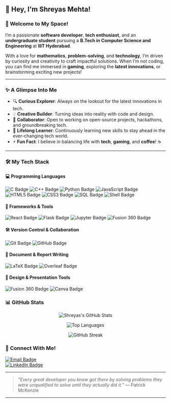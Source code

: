 ## 👋 Hey, I'm Shreyas Mehta!  

<!-- <div align="center">
  <img src="profile-banner.jpeg" alt="Profile Banner" 
       style="border-radius: 15%; 
              box-shadow: 0px 4px 10px rgba(0, 0, 0, 0.5), 
                          0px 8px 15px rgba(0, 0, 0, 0.25),
                          0px 16px 20px rgba(0, 0, 0, 0.25),
                          0px 32px 40px rgba(0, 0, 0, 0.25); 
              border: 5px solid #ccc; 
              margin: 20px;" 
       width="200px" height="200px">
</div> -->

### 🎉 Welcome to My Space!  

I’m a passionate **software developer**, **tech enthusiast**, and an **undergraduate student** pursuing a **B.Tech in Computer Science and Engineering** at **IIIT Hyderabad**.  

With a love for **mathematics**, **problem-solving**, and **technology**, I’m driven by curiosity and creativity to craft impactful solutions. When I’m not coding, you can find me immersed in **gaming**, exploring the **latest innovations**, or brainstorming exciting new projects!  

---

### **✨ A Glimpse Into Me**  
- 🔍 **Curious Explorer**: Always on the lookout for the latest innovations in tech.  
- 💡 **Creative Builder**: Turning ideas into reality with code and design.  
- 🤝 **Collaborator**: Open to working on open-source projects, hackathons, and groundbreaking tech.  
- 🌱 **Lifelong Learner**: Continuously learning new skills to stay ahead in the ever-changing tech world.  
- ⚡ **Fun Fact**: I believe in balancing life with **tech**, **gaming**, and **coffee**! ☕  

---

### 🛠️ My Tech Stack  

#### 💻 Programming Languages  
<div align="left">
  <img src="https://img.shields.io/badge/C-00599C?style=for-the-badge&logo=c&logoColor=white" alt="C Badge">
  <img src="https://img.shields.io/badge/C%2B%2B-00599C?style=for-the-badge&logo=cplusplus&logoColor=white" alt="C++ Badge">
  <img src="https://img.shields.io/badge/Python-3776AB?style=for-the-badge&logo=python&logoColor=white" alt="Python Badge">
  <img src="https://img.shields.io/badge/JavaScript-323330?style=for-the-badge&logo=javascript&logoColor=F7DF1E" alt="JavaScript Badge">
  <img src="https://img.shields.io/badge/HTML5-E34F26?style=for-the-badge&logo=html5&logoColor=white" alt="HTML5 Badge">
  <img src="https://img.shields.io/badge/CSS3-1572B6?style=for-the-badge&logo=css3&logoColor=white" alt="CSS3 Badge">
  <img src="https://img.shields.io/badge/SQL-4479A1?style=for-the-badge&logo=postgresql&logoColor=white" alt="SQL Badge">
  <img src="https://img.shields.io/badge/Shell-4EAA25?style=for-the-badge&logo=gnubash&logoColor=white" alt="Shell Badge">
</div>  

#### 🔧 Frameworks & Tools  
<div align="left">
  <img src="https://img.shields.io/badge/React-20232A?style=for-the-badge&logo=react&logoColor=61DAFB" alt="React Badge">
  <img src="https://img.shields.io/badge/Flask-000000?style=for-the-badge&logo=flask&logoColor=white" alt="Flask Badge">
  <img src="https://img.shields.io/badge/Jupyter-DA5B00?style=for-the-badge&logo=jupyter&logoColor=white" alt="Jupyter Badge">
  <img src="https://img.shields.io/badge/Fusion%20360-005B9A?style=for-the-badge&logo=autodesk&logoColor=white" alt="Fusion 360 Badge">
</div>  

#### 🛠️ Version Control & Collaboration  
<div align="left">
  <img src="https://img.shields.io/badge/Git-F05032?style=for-the-badge&logo=git&logoColor=white" alt="Git Badge">
  <img src="https://img.shields.io/badge/GitHub-181717?style=for-the-badge&logo=github&logoColor=white" alt="GitHub Badge">
</div>  

#### 📝 Document & Report Writing  
<div align="left">
  <img src="https://img.shields.io/badge/LaTeX-008080?style=for-the-badge&logo=latex&logoColor=white" alt="LaTeX Badge">
  <img src="https://img.shields.io/badge/Overleaf-47A141?style=for-the-badge&logo=overleaf&logoColor=white" alt="Overleaf Badge">
</div>  

#### 🎨 Design & Presentation Tools  
<div align="left">
  <img src="https://img.shields.io/badge/Fusion%20360-005B9A?style=for-the-badge&logo=autodesk&logoColor=white" alt="Fusion 360 Badge">
  <img src="https://img.shields.io/badge/Canva-00C4CC?style=for-the-badge&logo=canva&logoColor=white" alt="Canva Badge">
</div>




### 📊 **GitHub Stats**  

<div align="center">  
 
![Shreyas's GitHub Stats](https://github-readme-stats.vercel.app/api?username=shreyasMehta05&show_icons=true&theme=tokyonight&count_private=true&include_all_commits=true)  

![Top Languages](https://github-readme-stats.vercel.app/api/top-langs/?username=shreyasMehta05&layout=compact&theme=tokyonight&langs_count=10&hide=html,css&count_private=true&include_all_commits=true)  

![GitHub Streak](https://streak-stats.demolab.com?user=shreyasMehta05&theme=tokyonight&hide_border=true&fire=DD2727&ring=DD2727&currStreakNum=DD2727&sideNums=DD2727&currStreakLabel=DD2727,DD2727&sideLabels=DD2727,DD2727)  

</div>  



### 🌟 **Connect With Me!**  

[![Email Badge](https://img.shields.io/badge/Email-shreyasmehta05@gmail.com-D14836?style=for-the-badge&logo=gmail&logoColor=white)](mailto:shreyasmehta05@gmail.com)  
[![LinkedIn Badge](https://img.shields.io/badge/LinkedIn-shreyas--mehta--7018552b2e-0077B5?style=for-the-badge&logo=linkedin&logoColor=white)](https://www.linkedin.com/in/shreyas-mehta-7018552b2e)  
<!-- [![Portfolio Badge](https://img.shields.io/badge/Portfolio-Visit%20Here-000000?style=for-the-badge&logo=web&logoColor=white)](https://yourportfolio.com)  
[![Resume Badge](https://img.shields.io/badge/Resume-View%20PDF-4CAF50?style=for-the-badge&logo=adobeacrobatreader&logoColor=white)](https://drive.google.com)  
[![Blog Badge](https://img.shields.io/badge/Blog-shreyasmehta.medium.com-12100E?style=for-the-badge&logo=medium&logoColor=white)](https://shreyasmehta.medium.com)   -->


---

> *"Every great developer you know got there by solving problems they were unqualified to solve until they actually did it."* — Patrick McKenzie  

---